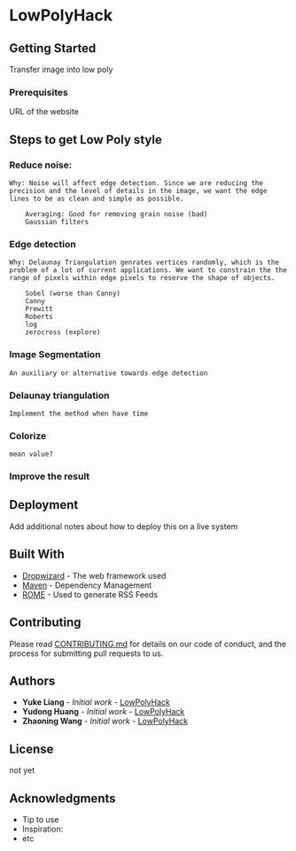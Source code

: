 # LowPolyHack

## Getting Started
Transfer image into low poly

### Prerequisites

URL of the website


## Steps to get Low Poly style

### Reduce noise:
    Why: Noise will affect edge detection. Since we are reducing the precision and the level of details in the image, we want the edge lines to be as clean and simple as possible.
```
    Averaging: Good for removing grain noise (bad)
    Gaussian filters
```
### Edge detection
    Why: Delaunay Triangulation genrates vertices randomly, which is the problem of a lot of current applications. We want to constrain the the range of pixels within edge pixels to reserve the shape of objects.
```
    Sobel (worse than Canny)
    Canny
    Prewitt
    Roberts
    log
    zerocross (explore)
```
### Image Segmentation
    An auxiliary or alternative towards edge detection
### Delaunay triangulation
    Implement the method when have time 
### Colorize
    mean value?
### Improve the result

## Deployment

Add additional notes about how to deploy this on a live system

## Built With

* [Dropwizard](http://www.dropwizard.io/1.0.2/docs/) - The web framework used
* [Maven](https://maven.apache.org/) - Dependency Management
* [ROME](https://rometools.github.io/rome/) - Used to generate RSS Feeds

## Contributing

Please read [CONTRIBUTING.md](https://gist.github.com/PurpleBooth/b24679402957c63ec426) for details on our code of conduct, and the process for submitting pull requests to us.

## Authors

* **Yuke Liang** - *Initial work* - [LowPolyHack](URL)
* **Yudong Huang** - *Initial work* - [LowPolyHack](URL)
* **Zhaoning Wang** - *Initial work* - [LowPolyHack](URL)

## License
 not yet

## Acknowledgments

* Tip to use
* Inspiration:
* etc

